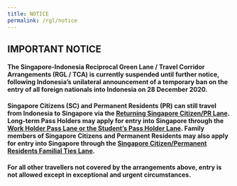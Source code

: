 ```yaml
---
title: NOTICE
permalink: /rgl/notice
---
```


## IMPORTANT NOTICE

#### The Singapore-Indonesia Reciprocal Green Lane / Travel Corridor Arrangements (RGL / TCA) is currently suspended until further notice, following Indonesia’s unilateral announcement of a temporary ban on the entry of all foreign nationals into Indonesia on 28 December 2020. 

#### Singapore Citizens (SC) and Permanent Residents (PR) can still travel from Indonesia to Singapore via the <u>Returning Singapore Citizen/PR Lane</u>. Long-term Pass Holders may apply for entry into Singapore through the <u>Work Holder Pass Lane or the Student’s Pass Holder Lane</u>. Family members of Singapore Citizens and Permanent Residents may also apply for entry into Singapore through the <u>Singapore Citizen/Permanent Residents Familial Ties Lane</u>. 

#### For all other travellers not covered by the arrangements above, entry is not allowed except in exceptional and urgent circumstances.
